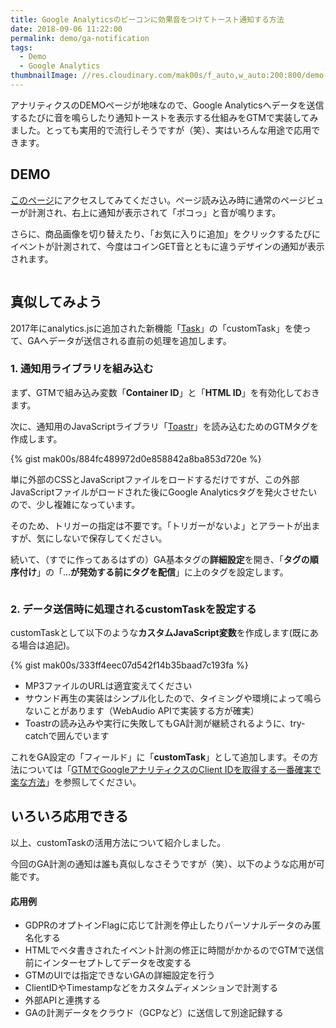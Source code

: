 ```yaml
---
title: Google Analyticsのビーコンに効果音をつけてトースト通知する方法
date: 2018-09-06 11:22:00
permalink: demo/ga-notification
tags:
  - Demo
  - Google Analytics
thumbnailImage: //res.cloudinary.com/mak00s/f_auto,w_auto:200:800/demo-ga-notification.png
---
```


アナリティクスのDEMOページが地味なので、Google Analyticsへデータを送信するたびに音を鳴らしたり通知トーストを表示する仕組みをGTMで実装してみました。とっても実用的で流行しそうですが（笑）、実はいろんな用途で応用できます。
<!-- more -->

## DEMO

[このページ](https://store.concept-diagram.com/ec/html/products/detail/6)にアクセスしてみてください。ページ読み込み時に通常のページビューが計測され、右上に通知が表示されて「ポコっ」と音が鳴ります。

さらに、商品画像を切り替えたり、「お気に入りに追加」をクリックするたびにイベントが計測されて、今度はコインGET音とともに違うデザインの通知が表示されます。

<a href="https://store.concept-diagram.com/ec/html/products/detail/6"><img src="//res.cloudinary.com/mak00s/f_auto,w_auto:200:800/demo-ga-notification.png" alt="" sizes="100vw" /></a>

## 真似してみよう

2017年にanalytics.jsに追加された新機能「[Task](https://developers.google.com/analytics/devguides/collection/analyticsjs/tasks)」の「customTask」を使って、GAへデータが送信される直前の処理を追加します。

### 1. 通知用ライブラリを組み込む

まず、GTMで組み込み変数「**Container ID**」と「**HTML ID**」を有効化しておきます。

次に、通知用のJavaScriptライブラリ「[Toastr](https://codeseven.github.io/toastr/)」を読み込むためのGTMタグを作成します。

{% gist mak00s/884fc489972d0e858842a8ba853d720e %}

単に外部のCSSとJavaScriptファイルをロードするだけですが、この外部JavaScriptファイルがロードされた後にGoogle Analyticsタグを発火させたいので、少し複雑になっています。

そのため、トリガーの指定は不要です。「トリガーがないよ」とアラートが出ますが、気にしないで保存してください。

続いて、（すでに作ってあるはずの）GA基本タグの**詳細設定**を開き、「**タグの順序付け**」の「...**が発効する前にタグを配信**」に上のタグを設定します。

<img src="//res.cloudinary.com/mak00s/f_auto,w_auto:200:800/gtm-tag-sequence.png" alt="" sizes="100vw" />

### 2. データ送信時に処理されるcustomTaskを設定する

customTaskとして以下のような**カスタムJavaScript変数**を作成します(既にある場合は追記)。

{% gist mak00s/333ff4eec07d542f14b35baad7c193fa %}

- MP3ファイルのURLは適宜変えてください
- サウンド再生の実装はシンプル化したので、タイミングや環境によって鳴らないことがあります（WebAudio APIで実装する方が確実）
- Toastrの読み込みや実行に失敗してもGA計測が継続されるように、try-catchで囲んでいます

これをGA設定の「フィールド」に「**customTask**」として追加します。その方法については「[GTMでGoogleアナリティクスのClient IDを取得する一番確実で楽な方法](https://makoto-shimizu.com/news/how-to-measure-google-analytics-client-id-with-gtm-2017/)」を参照してください。

## いろいろ応用できる

以上、customTaskの活用方法について紹介しました。

今回のGA計測の通知は誰も真似しなさそうですが（笑）、以下のような応用が可能です。

#### 応用例
- GDPRのオプトインFlagに応じて計測を停止したりパーソナルデータのみ匿名化する
- HTMLでベタ書きされたイベント計測の修正に時間がかかるのでGTMで送信前にインターセプトしてデータを改変する
- GTMのUIでは指定できないGAの詳細設定を行う
- ClientIDやTimestampなどをカスタムディメンションで計測する
- 外部APIと連携する
- GAの計測データをクラウド（GCPなど）に送信して別途記録する